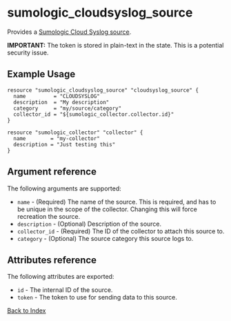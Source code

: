 # sumologic_cloudsyslog_source

Provides a [Sumologic Cloud Syslog source][1].

__IMPORTANT:__ The token is stored in plain-text in the state. This is a potential security issue.

## Example Usage
```hcl
resource "sumologic_cloudsyslog_source" "cloudsyslog_source" {
  name         = "CLOUDSYSLOG"
  description  = "My description"
  category     = "my/source/category"
  collector_id = "${sumologic_collector.collector.id}"
}

resource "sumologic_collector" "collector" {
  name        = "my-collector"
  description = "Just testing this"
}
```

## Argument reference

The following arguments are supported:
- `name` - (Required) The name of the source. This is required, and has to be unique in the scope of the collector. Changing this will force recreation the source.
- `description` - (Optional) Description of the source.
- `collector_id` - (Required) The ID of the collector to attach this source to.
- `category` - (Optional) The source category this source logs to.

## Attributes reference

The following attributes are exported:
- `id` - The internal ID of the source.
- `token` - The token to use for sending data to this source.

[Back to Index][0]

[0]: ../README.md
[1]: https://help.sumologic.com/Send_Data/Sources/02Sources_for_Hosted_Collectors/Cloud_Syslog_Source
